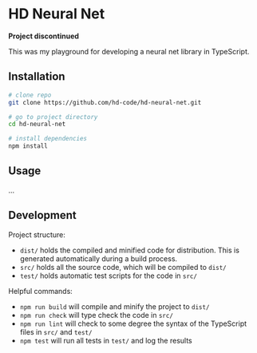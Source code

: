 # HD Neural Net

**Project discontinued**

This was my playground for developing a neural net library in TypeScript.

## Installation

```sh
# clone repo
git clone https://github.com/hd-code/hd-neural-net.git

# go to project directory
cd hd-neural-net

# install dependencies
npm install
```

## Usage

...

## Development

Project structure:

- `dist/` holds the compiled and minified code for distribution. This is generated automatically during a build process.
- `src/` holds all the source code, which will be compiled to `dist/`
- `test/` holds automatic test scripts for the code in `src/`

Helpful commands:

- `npm run build` will compile and minify the project to `dist/`
- `npm run check` will type check the code in `src/`
- `npm run lint` will check to some degree the syntax of the TypeScript files in `src/` and `test/`
- `npm test` will run all tests in `test/` and log the results